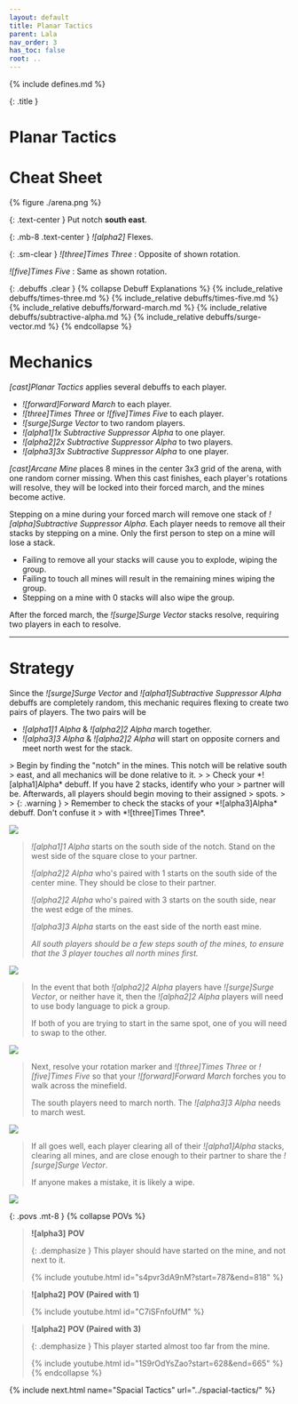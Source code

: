 ```yaml
---
layout: default
title: Planar Tactics
parent: Lala
nav_order: 3
has_toc: false
root: ..
---
```


{% include defines.md %}

{: .title }
# Planar Tactics

# Cheat Sheet

{% figure ./arena.png %}

{: .text-center }
Put notch **south east**.

{: .mb-8 .text-center }
*![alpha2]* Flexes.

{: .sm-clear }
*![three]Times Three*
: Opposite of shown rotation.

*![five]Times Five*
: Same as shown rotation.

{: .debuffs .clear }
{% collapse Debuff Explanations %}
{% include_relative debuffs/times-three.md %}
{% include_relative debuffs/times-five.md %}
{% include_relative debuffs/forward-march.md %}
{% include_relative debuffs/subtractive-alpha.md %}
{% include_relative debuffs/surge-vector.md %}
{% endcollapse %}

# Mechanics

*[cast]Planar Tactics* applies several debuffs to each player.

* *![forward]Forward March* to each player.
* *![three]Times Three* or *![five]Times Five* to each player.
* *![surge]Surge Vector* to two random players.
* *![alpha1]1x Subtractive Suppressor Alpha* to one player.
* *![alpha2]2x Subtractive Suppressor Alpha* to two players.
* *![alpha3]3x Subtractive Suppressor Alpha* to one player.

*[cast]Arcane Mine* places 8 mines in the center 3x3 grid of the arena, with one
random corner missing. When this cast finishes, each player's rotations will
resolve, they will be locked into their forced march, and the mines become
active.

Stepping on a mine during your forced march will remove one stack of
*![alpha]Subtractive Suppressor Alpha*. Each player needs to remove all their
stacks by stepping on a mine. Only the first person to step on a mine will lose
a stack.

* Failing to remove all your stacks will cause you to explode, wiping the group.
* Failing to touch all mines will result in the remaining mines wiping the group.
* Stepping on a mine with 0 stacks will also wipe the group.

After the forced march, the *![surge]Surge Vector* stacks resolve, requiring
two players in each to resolve.

-----

# Strategy

Since the *![surge]Surge Vector* and *![alpha1]Subtractive Suppressor Alpha*
debuffs are completely random, this mechanic requires flexing to create two
pairs of players. The two pairs will be

* *![alpha1]1 Alpha* & *![alpha2]2 Alpha* march together.
* *![alpha3]3 Alpha* & *![alpha2]2 Alpha* will start on opposite corners and meet
  north west for the stack.

<div class="mechanics" markdown="1">
> Begin by finding the "notch" in the mines. This notch will be relative south
> east, and all mechanics will be done relative to it.
>
> Check your *![alpha1]Alpha* debuff. If you have 2 stacks, identify who your
> partner will be. Afterwards, all players should begin moving to their assigned
> spots.
>
> {: .warning }
> Remember to check the stacks of your *![alpha3]Alpha* debuff. Don't confuse it
> with *![three]Times Three*.

![](./timeline-1.png)

> *![alpha1]1 Alpha* starts on the south side of the notch. Stand on the west
> side of the square close to your partner.
>
> *![alpha2]2 Alpha* who's paired with 1 starts on the south side of the center
> mine. They should be close to their partner.
>
> *![alpha2]2 Alpha* who's paired with 3 starts on the south side, near the west
> edge of the mines.
>
> *![alpha3]3 Alpha* starts on the east side of the north east mine.
>
> *All south players should be a few steps south of the mines, to ensure that the
> 3 player touches all north mines first.*

![](./timeline-2.png)

> In the event that both *![alpha2]2 Alpha* players have *![surge]Surge Vector*,
> or neither have it, then the *![alpha2]2 Alpha* players will need to use body
> language to pick a group.
>
> If both of you are trying to start in the same spot, one of you will need to
> swap to the other.

![](./timeline-3.png)

> Next, resolve your rotation marker and *![three]Times Three* or
> *![five]Times Five* so that your *![forward]Forward March* forches you to
> walk across the minefield.
>
> The south players need to march north. The *![alpha3]3 Alpha* needs to march
> west.

![](./timeline-4.png)

> If all goes well, each player clearing all of their *![alpha1]Alpha* stacks,
> clearing all mines, and are close enough to their partner to share the
> *![surge]Surge Vector*.
>
> If anyone makes a mistake, it is likely a wipe.

![](./timeline-5.png)
</div>

{: .povs .mt-8 }
{% collapse POVs %}
> **![alpha3]** **POV**
>
> {: .demphasize }
> This player should have started on the mine, and not next to it.
>
> {% include youtube.html id="s4pvr3dA9nM?start=787&end=818" %}

> **![alpha2]** **POV (Paired with 1)**
>
> {% include youtube.html id="C7iSFnfoUfM" %}

> **![alpha2]** **POV (Paired with 3)**
>
> {: .demphasize }
> This player started almost too far from the mine.
>
> {% include youtube.html id="1S9rOdYsZao?start=628&end=665" %}
{% endcollapse %}

{% include next.html name="Spacial Tactics" url="../spacial-tactics/" %}
